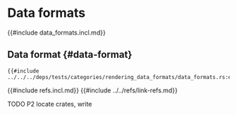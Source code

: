 # Data formats

{{#include data_formats.incl.md}}

## Data format {#data-format}

```rust,editable
{{#include ../../../deps/tests/categories/rendering_data_formats/data_formats.rs:example}}
```

{{#include refs.incl.md}}
{{#include ../../refs/link-refs.md}}

<div class="hidden">
TODO P2 locate crates, write
</div>
